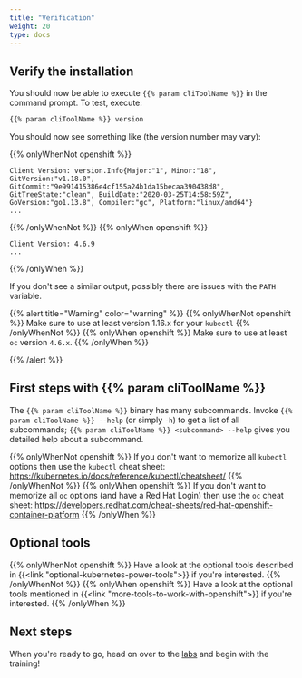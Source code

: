 ```yaml
---
title: "Verification"
weight: 20
type: docs
---
```


## Verify the installation

You should now be able to execute `{{% param cliToolName %}}` in the command prompt. To test, execute:

```bash
{{% param cliToolName %}} version
```

You should now see something like (the version number may vary):

{{% onlyWhenNot openshift %}}

```
Client Version: version.Info{Major:"1", Minor:"18", GitVersion:"v1.18.0", GitCommit:"9e991415386e4cf155a24b1da15becaa390438d8", GitTreeState:"clean", BuildDate:"2020-03-25T14:58:59Z", GoVersion:"go1.13.8", Compiler:"gc", Platform:"linux/amd64"}
...
```

{{% /onlyWhenNot %}}
{{% onlyWhen openshift %}}

```
Client Version: 4.6.9
...
```

{{% /onlyWhen %}}

If you don't see a similar output, possibly there are issues with the `PATH` variable.

{{% alert title="Warning" color="warning" %}}
{{% onlyWhenNot openshift %}}
Make sure to use at least version 1.16.x for your `kubectl`
{{% /onlyWhenNot %}}
{{% onlyWhen openshift %}}
Make sure to use at least `oc` version `4.6.x`.
{{% /onlyWhen %}}

{{% /alert %}}


## First steps with {{% param cliToolName %}}

The `{{% param cliToolName %}}` binary has many subcommands. Invoke `{{% param cliToolName %}} --help` (or simply `-h`) to get a list of all subcommands; `{{% param cliToolName %}} <subcommand> --help` gives you detailed help about a subcommand.

{{% onlyWhenNot openshift %}}
If you don't want to memorize all `kubectl` options then use the `kubectl` cheat sheet: <https://kubernetes.io/docs/reference/kubectl/cheatsheet/>
{{% /onlyWhenNot %}}
{{% onlyWhen openshift %}}
If you don't want to memorize all `oc` options (and have a Red Hat Login) then use the `oc` cheat sheet: <https://developers.redhat.com/cheat-sheets/red-hat-openshift-container-platform>
{{% /onlyWhen %}}


## Optional tools

{{% onlyWhenNot openshift %}}
Have a look at the optional tools described in {{<link "optional-kubernetes-power-tools">}} if you're interested.
{{% /onlyWhenNot %}}
{{% onlyWhen openshift %}}
Have a look at the optional tools mentioned in {{<link "more-tools-to-work-with-openshift">}} if you're interested.
{{% /onlyWhen %}}


## Next steps

When you're ready to go, head on over to the [labs](../../docs/) and begin with the training!

